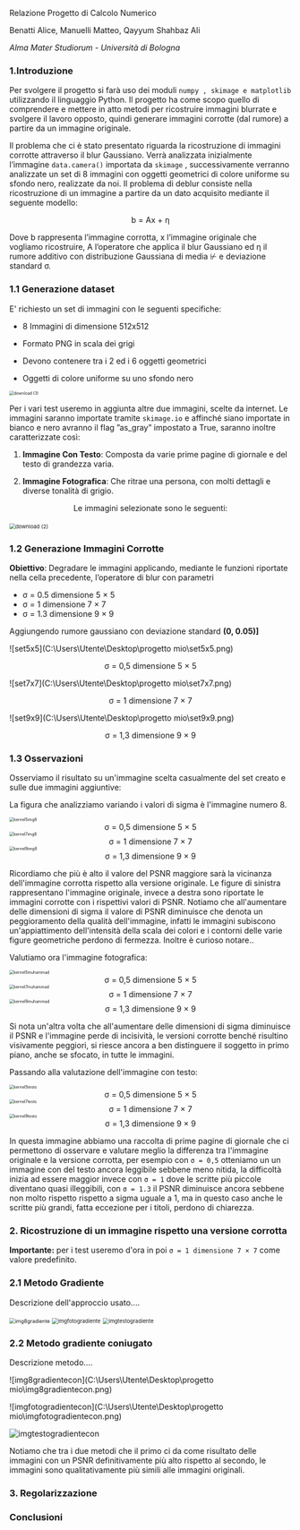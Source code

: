 Relazione Progetto di Calcolo Numerico

Benatti Alice, Manuelli Matteo, Qayyum Shahbaz Ali 

*Alma Mater Studiorum - Università di Bologna* 

### 1.Introduzione

Per svolgere il progetto si farà uso dei moduli `numpy , skimage e matplotlib` utilizzando il linguaggio Python. Il progetto ha come scopo quello di comprendere e mettere in atto metodi per ricostruire immagini blurrate e svolgere il lavoro opposto, quindi generare immagini corrotte (dal rumore) a partire da un immagine originale. 

Il problema che ci è stato presentato riguarda la ricostruzione di immagini corrotte attraverso il blur Gaussiano. Verrà analizzata inizialmente l’immagine `data.camera()` importata da `skimage` , successivamente verranno analizzate un set di 8 immagini con oggetti geometrici di colore uniforme su sfondo nero, realizzate da noi. Il problema di deblur consiste nella ricostruzione di un immagine a partire da un dato acquisito mediante il seguente modello:

<div style="text-align:center">b = Ax + η</div>

Dove b rappresenta l’immagine corrotta, x l’immagine originale che vogliamo ricostruire, A l’operatore che applica il blur Gaussiano ed η il rumore additivo con distribuzione Gaussiana di media ⊬ e deviazione standard σ.



### 1.1 Generazione dataset

E' richiesto un set di immagini con le seguenti specifiche: 

- 8 Immagini di dimensione 512x512

- Formato PNG in scala dei grigi 

- Devono contenere tra i 2 ed i 6 oggetti geometrici 

- Oggetti di colore uniforme su uno sfondo nero

  

<img src="C:\Users\Utente\Desktop\progetto mio\download (3).png" alt="download (3)" style="zoom: 50%;" />



Per i vari test useremo in aggiunta altre due immagini, scelte da internet. Le immagini saranno importate tramite `skimage.io` e affinché siano importate in bianco e nero avranno il flag ”as_gray” impostato a True, saranno inoltre caratterizzate così: 

1. **Immagine Con Testo**: Composta da varie prime pagine di giornale e del testo di grandezza varia. 

2. **Immagine Fotografica**: Che ritrae una persona, con molti dettagli e diverse tonalità di grigio. 

<div style="text-align:center">Le immagini selezionate sono le seguenti:</div>

​                                                     <img src="C:\Users\Utente\Desktop\progetto mio\download (2).png" alt="download (2)" style="zoom: 67%;" />   



### 1.2 Generazione Immagini Corrotte

**Obiettivo**: Degradare le immagini applicando, mediante le funzioni riportate nella cella precedente, l’operatore di blur con parametri 

- σ = 0.5 dimensione 5 × 5
- σ = 1 dimensione 7 × 7
- σ = 1.3 dimensione 9 × 9 

Aggiungendo rumore gaussiano con deviazione standard **(0, 0.05)]**

![set5x5](C:\Users\Utente\Desktop\progetto mio\set5x5.png)

<div style="text-align:center">σ = 0,5 dimensione 5 × 5</div>



![set7x7](C:\Users\Utente\Desktop\progetto mio\set7x7.png)

<div style="text-align:center">σ = 1 dimensione 7 × 7</div>



![set9x9](C:\Users\Utente\Desktop\progetto mio\set9x9.png)

<div style="text-align:center">σ = 1,3 dimensione 9 × 9</div>



### 1.3 Osservazioni

Osserviamo il risultato su un'immagine scelta casualmente del set creato e sulle due immagini aggiuntive: 

La figura che analizziamo variando i valori di sigma è l'immagine numero 8. 



<img src="C:\Users\Utente\Desktop\progetto mio\kernel5img8.png" alt="kernel5img8" style="zoom:50%;" />

<div style="text-align:center">σ = 0,5 dimensione 5 × 5</div>



<img src="C:\Users\Utente\Desktop\progetto mio\kernel7img8.png" alt="kernel7img8" style="zoom:50%;" />

<div style="text-align:center">σ = 1 dimensione 7 × 7</div>



<img src="C:\Users\Utente\Desktop\progetto mio\kernel9img8.png" alt="kernel9img8" style="zoom:50%;" />

<div style="text-align:center">σ = 1,3 dimensione 9 × 9</div>



Ricordiamo che più è alto il valore del PSNR maggiore sarà la vicinanza dell'immagine corrotta rispetto alla versione originale. Le figure di sinistra rappresentano l'immagine originale, invece a destra sono riportate le immagini corrotte con i rispettivi valori di PSNR. Notiamo che all'aumentare delle dimensioni di sigma il valore di PSNR diminuisce che denota un peggioramento della qualità dell'immagine, infatti le immagini subiscono un'appiattimento dell'intensità della scala dei colori e i contorni delle varie figure geometriche perdono di fermezza. Inoltre è curioso notare..

Valutiamo ora l'immagine fotografica: 



<img src="C:\Users\Utente\Desktop\progetto mio\m\kernel5muhammad.png" alt="kernel5muhammad" style="zoom:50%;" />

<div style="text-align:center">σ = 0,5 dimensione 5 × 5</div>



<img src="C:\Users\Utente\Desktop\progetto mio\m\kernel7muhammad.png" alt="kernel7muhammad" style="zoom:50%;" />

<div style="text-align:center">σ = 1 dimensione 7 × 7</div>



<img src="C:\Users\Utente\Desktop\progetto mio\m\kernel9muhammad.png" alt="kernel9muhammad" style="zoom:50%;" />

<div style="text-align:center">σ = 1,3 dimensione 9 × 9</div>



Si nota un'altra volta che all'aumentare delle dimensioni di sigma diminuisce il PSNR e l'immagine perde di incisività, le versioni corrotte benché risultino visivamente peggiori, si riesce ancora a ben distinguere il soggetto in primo piano, anche se sfocato, in tutte le immagini. 

Passando alla valutazione dell'immagine con testo:



<img src="C:\Users\Utente\Desktop\progetto mio\t\kernel5testo.png" alt="kernel5testo" style="zoom:50%;" />

<div style="text-align:center">σ = 0,5 dimensione 5 × 5</div>



<img src="C:\Users\Utente\Desktop\progetto mio\t\kernel7testo.png" alt="kernel7testo" style="zoom:50%;" />

<div style="text-align:center">σ = 1 dimensione 7 × 7</div>



<img src="C:\Users\Utente\Desktop\progetto mio\t\kernel9testo.png" alt="kernel9testo" style="zoom:50%;" />

<div style="text-align:center">σ = 1,3 dimensione 9 × 9</div>



In questa immagine abbiamo una raccolta di prime pagine di giornale che ci permettono di osservare e valutare meglio la differenza tra l'immagine originale e la versione corrotta, per esempio con `σ = 0,5` otteniamo un un immagine con del testo ancora leggibile sebbene meno nitida, la difficoltà inizia ad essere maggior invece con `σ = 1` dove le scritte più piccole diventano quasi illeggibili, con `σ = 1.3` il PSNR diminuisce ancora sebbene non molto rispetto rispetto a sigma uguale a 1, ma in questo caso anche le scritte più grandi, fatta eccezione per i titoli, perdono di chiarezza. 



### 2. Ricostruzione di un immagine rispetto una versione corrotta

**Importante:** per i test useremo d'ora in poi `σ = 1 dimensione 7 × 7` come valore predefinito.

### 2.1 Metodo Gradiente

Descrizione dell'approccio usato....



<img src="C:\Users\Utente\Desktop\progetto mio\img8gradiente.png" alt="img8gradiente" style="zoom: 65%;" />

<img src="C:\Users\Utente\Desktop\progetto mio\imgfotogradiente.png" alt="imgfotogradiente" style="zoom: 67%;" />

<img src="C:\Users\Utente\Desktop\progetto mio\imgtestogradiente.png" alt="imgtestogradiente" style="zoom:67%;" />



### 2.2 Metodo gradiente coniugato

Descrizione metodo....



![img8gradientecon](C:\Users\Utente\Desktop\progetto mio\img8gradientecon.png)

![imgfotogradientecon](C:\Users\Utente\Desktop\progetto mio\imgfotogradientecon.png)

<img src="C:\Users\Utente\Desktop\progetto mio\imgtestogradientecon.png" alt="imgtestogradientecon"  />



Notiamo che tra i due metodi che il primo ci da come risultato delle immagini con un PSNR definitivamente più alto rispetto al secondo, le immagini sono qualitativamente più simili alle immagini originali. 



### 3. Regolarizzazione







### Conclusioni

